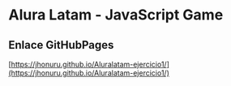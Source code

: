 # **Alura Latam - JavaScript Game**

## **Enlace GitHubPages**

[https://jhonuru.github.io/Aluralatam-ejercicio1/](https://jhonuru.github.io/Aluralatam-ejercicio1/)